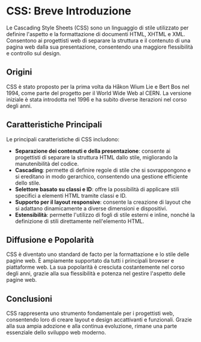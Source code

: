 # CSS: Breve Introduzione

Le Cascading Style Sheets (CSS) sono un linguaggio di stile utilizzato per definire l'aspetto e la formattazione di documenti HTML, XHTML e XML. Consentono ai progettisti web di separare la struttura e il contenuto di una pagina web dalla sua presentazione, consentendo una maggiore flessibilità e controllo sul design.

## Origini

CSS è stato proposto per la prima volta da Håkon Wium Lie e Bert Bos nel 1994, come parte del progetto per il World Wide Web al CERN. La versione iniziale è stata introdotta nel 1996 e ha subito diverse iterazioni nel corso degli anni.

## Caratteristiche Principali

Le principali caratteristiche di CSS includono:

- **Separazione dei contenuti e della presentazione**: consente ai progettisti di separare la struttura HTML dallo stile, migliorando la manutenibilità del codice.
- **Cascading**: permette di definire regole di stile che si sovrappongono e si ereditano in modo gerarchico, consentendo una gestione efficiente dello stile.
- **Selettore basato su classi e ID**: offre la possibilità di applicare stili specifici a elementi HTML tramite classi e ID.
- **Supporto per il layout responsive**: consente la creazione di layout che si adattano dinamicamente a diverse dimensioni e dispositivi.
- **Estensibilità**: permette l'utilizzo di fogli di stile esterni e inline, nonché la definizione di stili direttamente nell'elemento HTML.

## Diffusione e Popolarità

CSS è diventato uno standard de facto per la formattazione e lo stile delle pagine web. È ampiamente supportato da tutti i principali browser e piattaforme web. La sua popolarità è cresciuta costantemente nel corso degli anni, grazie alla sua flessibilità e potenza nel gestire l'aspetto delle pagine web.

## Conclusioni

CSS rappresenta uno strumento fondamentale per i progettisti web, consentendo loro di creare layout e design accattivanti e funzionali. Grazie alla sua ampia adozione e alla continua evoluzione, rimane una parte essenziale dello sviluppo web moderno.